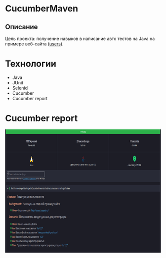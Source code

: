 # CucumberMaven

## Описание

Цель проекта: получение навыков в написание авто тестов на Java
на примере веб-сайта (<a href="http://users.bugred.ru/">users</a>).

# Технологии

- Java
- JUnit
- Selenid
- Cucumber
- Cucumber report

# Cucumber report

<img src="./img/cucumber-report.png" width="700" height="400">